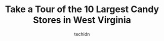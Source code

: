 ---
layout: ampstory
image: https://i0.wp.com/paketmu.com/wp-content/uploads/2023/06/the-fat-apple-bakery-0-in-west-virginia-1686371281.jpeg?resize=640,853
author: techidn
featured: false
description: Explore the diverse Candy Store scene in West Virginia, home to an incredible selection of 10 establishments catering to every taste. Whether youre in search of iconic favorites or undiscov
title: Take a Tour of the 10 Largest Candy Stores in West Virginia
cover:
   title: Take a Tour of the 10 Largest Candy Stores in West Virginia
   subtitle: RICKPATE
   background: https://paketmu.com/wp-content/uploads/2023/06/the-fat-apple-bakery-0-in-west-virginia-1686371281.jpeg

pages: 
 - layout: thirds
   top: <h1>#1 Five Below</h1>
   bottom: "<p>Really nice selection of stuff. Cant believe everything is under $5 for the type of stuff that they have.</p>"
   background: https://paketmu.com/wp-content/uploads/2023/06/the-fat-apple-bakery-1-in-west-virginia-1686371283.jpeg
   backgroundblur: true
 - layout: thirds
   top: <h1>#2 The Fat Apple Bakery</h1>
   bottom: "<p>This was an amazing place. It has every candy you could ever dream off plus all the baked goodies; cakes, cupcakes, pies, apple dumplings, cookies, eclairs, edible cookie</p>"
   background: https://paketmu.com/wp-content/uploads/2023/06/the-fat-apple-bakery-2-in-west-virginia-1686371286.jpeg
   cta:
      link: https://paketmu.com/take-a-tour-of-the-10-largest-candy-stores-in-west-virginia/
      text: Take a Tour of the 10 Largest Candy Stores in West Virginia
 - layout: thirds
   top: <h1>#3 Five Below</h1>
   bottom: "<p>5 below is an interesting place to shop. However its important to remember your multiplication tables. For folks on a tight budget It doesnt take many 5 dollar purchases</p>"
   background: https://paketmu.com/wp-content/uploads/2023/06/the-fat-apple-bakery-3-in-west-virginia-1686371287.jpeg
   cta:
      link: https://paketmu.com/take-a-tour-of-the-10-largest-candy-stores-in-west-virginia/
      text: Take a Tour of the 10 Largest Candy Stores in West Virginia
 - layout: thirds
   top: <h1>#4 Slight Indulgence</h1>
   bottom: "<p>3200 Collins Ferry Rd, Morgantown, WV 26505, United States</p>"
   background: https://images.unsplash.com/photo-1567360425618-1594206637d2?ixlib=rb-4.0.3&ixid=MnwxMjA3fDB8MHxwaG90by1wYWdlfHx8fGVufDB8fHx8&auto=format&fit=crop&w=640&h=853&q=80
   cta:
      link: https://paketmu.com/take-a-tour-of-the-10-largest-candy-stores-in-west-virginia/
      text: Take a Tour of the 10 Largest Candy Stores in West Virginia
 - layout: thirds
   top: <h1>#5 True Treats Historic Candy</h1>
   bottom: "<p>144 High St, Harpers Ferry, WV 25425, United States</p>"
   background: https://images.unsplash.com/photo-1591393223703-56fe1347ac62?ixlib=rb-4.0.3&ixid=MnwxMjA3fDB8MHxwaG90by1wYWdlfHx8fGVufDB8fHx8&auto=format&fit=crop&w=640&h=853&q=80
   cta:
      link: https://paketmu.com/take-a-tour-of-the-10-largest-candy-stores-in-west-virginia/
      text: Take a Tour of the 10 Largest Candy Stores in West Virginia
 - layout: thirds
   top: <h1>#6 De Fluris Fine Chocolate</h1>
   bottom: "<p>130 N Queen St, Martinsburg, WV 25401, United States</p>"
   background: https://images.unsplash.com/photo-1527067829737-402993088e6b?ixlib=rb-4.0.3&ixid=MnwxMjA3fDB8MHxwaG90by1wYWdlfHx8fGVufDB8fHx8&auto=format&fit=crop&w=640&h=853&q=80
   cta:
      link: https://paketmu.com/take-a-tour-of-the-10-largest-candy-stores-in-west-virginia/
      text: Take a Tour of the 10 Largest Candy Stores in West Virginia
 - layout: thirds
   top: <h1>#7 Dollar General</h1>
   bottom: "<p>4380 Ballard-Red Sulphur Pkwy, Peterstown, WV 24963, United States</p>"
   background: https://images.unsplash.com/photo-1599422314077-f4dfdaa4cd09?ixlib=rb-4.0.3&ixid=MnwxMjA3fDB8MHxwaG90by1wYWdlfHx8fGVufDB8fHx8&auto=format&fit=crop&w=640&h=853&q=80
   cta:
      link: https://paketmu.com/take-a-tour-of-the-10-largest-candy-stores-in-west-virginia/
      text: Take a Tour of the 10 Largest Candy Stores in West Virginia
 - layout: thirds
   middle: Continue reading...
   background: https://images.unsplash.com/photo-1632260260864-caf7fde5ec36?ixlib=rb-4.0.3&ixid=MnwxMjA3fDB8MHxwaG90by1wYWdlfHx8fGVufDB8fHx8&auto=format&fit=crop&w=640&h=853&q=80
   cta:
      link: https://paketmu.com/take-a-tour-of-the-10-largest-candy-stores-in-west-virginia/
      text: Take a Tour of the 10 Largest Candy Stores in West Virginia
      
---